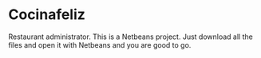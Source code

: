 # Cocinafeliz
Restaurant administrator. This is a Netbeans project. Just download all the files and open it with Netbeans and you are good to go.
